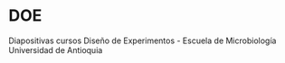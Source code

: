 # DOE
Diapositivas cursos Diseño de Experimentos  - Escuela de Microbiología Universidad de Antioquia
